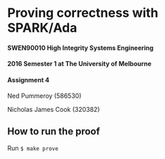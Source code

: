 # Proving correctness with SPARK/Ada

#### SWEN90010 High Integrity Systems Engineering

#### 2016 Semester 1 at The University of Melbourne

#### Assignment 4

Ned Pummeroy (586530)

Nicholas James Cook (320382)

## How to run the proof

Run `$ make prove`